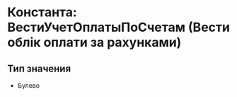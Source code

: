 ﻿# Константа: ВестиУчетОплатыПоСчетам (Вести облік оплати за рахунками)

## Тип значения

- Булево

